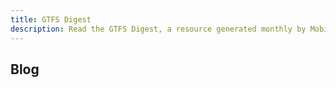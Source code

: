 ```yaml
---
title: GTFS Digest
description: Read the GTFS Digest, a resource generated monthly by MobilityData providing an overview of developments on GTFS.
---
```


## Blog

<!-- This only serves as a redirect, it can be empty. -->